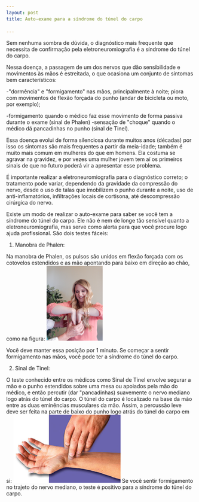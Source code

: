 ```yaml
---
layout: post
title: Auto-exame para a síndrome do túnel do carpo

---
```


Sem nenhuma sombra de dúvida, o diagnóstico mais frequente que necessita de confirmação pela eletroneuromiografia é a síndrome do túnel do carpo.

Nessa doença, a passagem de um dos nervos que dão sensibilidade e movimentos às mãos é estreitada, o que ocasiona um conjunto de sintomas bem característicos: 

-"dormência" e "formigamento" nas mãos, principalmente à noite; piora com movimentos de flexão forçada do punho (andar de bicicleta ou moto, por exemplo);

-formigamento quando o médico faz esse movimento de forma passiva durante o exame (sinal de Phalen)
-sensação de "choque" quando o médico dá pancadinhas no punho (sinal de Tinel).

Essa doença evolui de forma silenciosa durante muitos anos (décadas) por isso os sintomas são mais frequentes a partir da meia-idade; também é muito mais comum em mulheres do que em homens. Ela costuma se agravar na gravidez, e por vezes uma mulher jovem tem aí os primeiros sinais de que no futuro poderá vir a apresentar esse problema.

É importante realizar a eletroneuromiografia para o diagnóstico correto; o tratamento pode variar, dependendo da gravidade da compressão do nervo, desde o uso de talas que imobilizem o punho durante a noite, uso de anti-inflamatórios, infiltrações locais de cortisona, até descompressão cirúrgica do nervo.

Existe um modo de realizar o auto-exame para saber se você tem a síndrome do túnel do carpo. Ele não é nem de longe tão sensível quanto a eletroneuromiografia, mas serve como alerta para que você procure logo ajuda profissional. São dois testes fáceis:

1. Manobra de Phalen:

Na manobra de Phalen, os pulsos são unidos em flexão forçada com os cotovelos estendidos e as mão apontando para baixo em direção ao chão, como na figura: ![](/images/phalen.png)

Você deve manter essa posição por 1 minuto. Se começar a sentir formigamento nas mãos, você pode ter a síndrome do túnel do carpo.

2. Sinal de Tinel:

O teste conhecido entre os médicos como Sinal de Tinel envolve segurar a mão e o punho estendidos sobre uma mesa ou apoiados pela mão do médico, e então percutir (dar "pancadinhas) suavemente o nervo mediano logo atrás do túnel do carpo. O túnel do carpo é localizado na base da mão entre as duas eminências musculares da mão. Assim, a percussão leve deve ser feita na parte de baixo do punho logo atrás do túnel do carpo em si: ![](/images/tinel.png)
Se você sentir formigamento no trajeto do nervo mediano, o teste é positivo para a síndrome do túnel do carpo.






